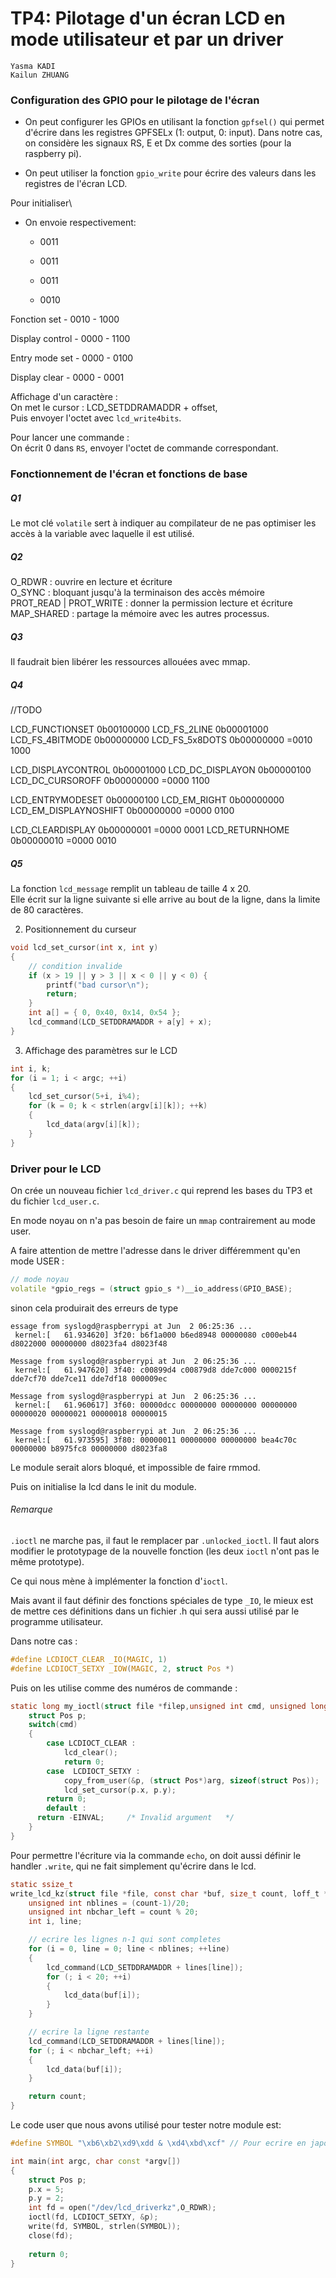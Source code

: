 # TP4: Pilotage d'un écran LCD en mode utilisateur et par un driver

```
Yasma KADI
Kailun ZHUANG
```

### Configuration des GPIO pour le pilotage de l'écran

- On peut configurer les GPIOs en utilisant la fonction `gpfsel()` qui permet d'écrire dans les registres GPFSELx (1: output, 0: input). Dans notre cas, on considère les signaux RS, E et Dx comme des sorties (pour la raspberry pi).

- On peut utiliser la fonction `gpio_write` pour écrire des valeurs dans les registres de l'écran LCD.

Pour initialiser\
- On envoie respectivement: 
	- 0011
	- 0011
	
	- 0011
	- 0010

Fonction set
	- 0010
	- 1000

Display control
	- 0000
	- 1100

Entry mode set
	- 0000
	- 0100

Display clear
	- 0000
	- 0001

Affichage d'un caractère :\
On met le cursor : LCD_SETDDRAMADDR + offset, \
Puis envoyer l'octet avec `lcd_write4bits`.

Pour lancer une commande : \
On écrit 0 dans `RS`, envoyer l'octet de commande correspondant.

### Fonctionnement de l'écran et fonctions de base


##### Q1
Le mot clé `volatile` sert à indiquer au compilateur de ne pas optimiser les accès à la variable avec laquelle il est utilisé.

##### Q2
O_RDWR : ouvrire en lecture et écriture \
O_SYNC : bloquant jusqu'à la terminaison des accès mémoire\
PROT_READ | PROT_WRITE : donner la permission lecture et écriture\
MAP_SHARED : partage la mémoire avec les autres processus.

##### Q3
Il faudrait bien libérer les ressources allouées avec mmap.

##### Q4
//TODO

LCD_FUNCTIONSET         0b00100000
LCD_FS_2LINE            0b00001000
LCD_FS_4BITMODE         0b00000000
LCD_FS_5x8DOTS          0b00000000
						=0010 
						 1000

LCD_DISPLAYCONTROL      0b00001000
LCD_DC_DISPLAYON        0b00000100
LCD_DC_CURSOROFF        0b00000000
   						=0000 
   						 1100

LCD_ENTRYMODESET        0b00000100
LCD_EM_RIGHT            0b00000000
LCD_EM_DISPLAYNOSHIFT   0b00000000
						=0000 
						 0100


LCD_CLEARDISPLAY        0b00000001
						=0000
						 0001
LCD_RETURNHOME          0b00000010
 						=0000
 						 0010

##### Q5
La fonction `lcd_message` remplit un tableau de taille 4 x 20.\
Elle écrit sur la ligne suivante si elle arrive au bout de la ligne, dans la limite de 80 caractères.

2. Positionnement du curseur

```c
void lcd_set_cursor(int x, int y)
{   
	// condition invalide
    if (x > 19 || y > 3 || x < 0 || y < 0) {
        printf("bad cursor\n");
        return;
    }
    int a[] = { 0, 0x40, 0x14, 0x54 };
    lcd_command(LCD_SETDDRAMADDR + a[y] + x);
}

```

3. Affichage des paramètres sur le LCD

```c
int i, k;
for (i = 1; i < argc; ++i)
{
    lcd_set_cursor(5+i, i%4);
    for (k = 0; k < strlen(argv[i][k]); ++k)
    {
        lcd_data(argv[i][k]);
    }
}
```

### Driver pour le LCD

On crée un nouveau fichier `lcd_driver.c` qui reprend les bases du TP3 et du fichier `lcd_user.c`.

En mode noyau on n'a pas besoin de faire un `mmap` contrairement au mode user.

A faire attention de mettre l'adresse dans le driver différemment qu'en mode USER :
```cpp
// mode noyau
volatile *gpio_regs = (struct gpio_s *)__io_address(GPIO_BASE);
```
sinon cela produirait des erreurs de type 
```
essage from syslogd@raspberrypi at Jun  2 06:25:36 ...
 kernel:[   61.934620] 3f20: b6f1a000 b6ed8948 00000080 c000eb44 d8022000 00000000 d8023fa4 d8023f48

Message from syslogd@raspberrypi at Jun  2 06:25:36 ...
 kernel:[   61.947620] 3f40: c00899d4 c00879d8 dde7c000 0000215f dde7cf70 dde7ce11 dde7df18 000009ec

Message from syslogd@raspberrypi at Jun  2 06:25:36 ...
 kernel:[   61.960617] 3f60: 00000dcc 00000000 00000000 00000000 00000020 00000021 00000018 00000015

Message from syslogd@raspberrypi at Jun  2 06:25:36 ...
 kernel:[   61.973595] 3f80: 00000011 00000000 00000000 bea4c70c 00000000 b8975fc8 00000000 d8023fa8

 ```
 Le module serait alors bloqué, et impossible de faire rmmod.

Puis on initialise la lcd dans le init du module.

###### Remarque
`.ioctl` ne marche pas, il faut le remplacer par `.unlocked_ioctl`. Il faut alors modifier le prototypage de la nouvelle fonction (les deux `ioctl` n'ont pas le même prototype).

Ce qui nous mène à implémenter la fonction d'`ioctl`.

Mais avant il faut définir des fonctions spéciales de type `_IO`, le mieux est de mettre ces définitions dans un fichier .h qui sera aussi utilisé par le programme utilisateur.

Dans notre cas :

```c
#define LCDIOCT_CLEAR _IO(MAGIC, 1)
#define LCDIOCT_SETXY _IOW(MAGIC, 2, struct Pos *)
```

Puis on les utilise comme des numéros de commande :

```c
static long my_ioctl(struct file *filep,unsigned int cmd, unsigned long arg) {
	struct Pos p;
    switch(cmd)
    {
  		case LCDIOCT_CLEAR :
	      	lcd_clear();
	      	return 0;
    	case  LCDIOCT_SETXY :
	        copy_from_user(&p, (struct Pos*)arg, sizeof(struct Pos));
	        lcd_set_cursor(p.x, p.y);
      	return 0;
        default :
      return -EINVAL;     /* Invalid argument   */
    }
}
```

Pour permettre l'écriture via la commande `echo`, on doit aussi définir le handler `.write`, qui ne fait simplement qu'écrire dans le lcd.

```c
static ssize_t 
write_lcd_kz(struct file *file, const char *buf, size_t count, loff_t *ppos) {
	unsigned int nblines = (count-1)/20;
	unsigned int nbchar_left = count % 20;
	int i, line;

	// ecrire les lignes n-1 qui sont completes
	for (i = 0, line = 0; line < nblines; ++line)
	{
		lcd_command(LCD_SETDDRAMADDR + lines[line]);
		for (; i < 20; ++i)
		{
			lcd_data(buf[i]);
		}
	}

	// ecrire la ligne restante
	lcd_command(LCD_SETDDRAMADDR + lines[line]);
	for (; i < nbchar_left; ++i)
	{
		lcd_data(buf[i]);
	}

    return count;
}
```
Le code user que nous avons utilisé pour tester notre module est:

```cpp
#define SYMBOL "\xb6\xb2\xd9\xdd & \xd4\xbd\xcf" // Pour ecrire en japonnais ;)

int main(int argc, char const *argv[])
{
	struct Pos p;
	p.x = 5;
	p.y = 2;
	int fd = open("/dev/lcd_driverkz",O_RDWR);
	ioctl(fd, LCDIOCT_SETXY, &p);
	write(fd, SYMBOL, strlen(SYMBOL));
	close(fd);
	
	return 0;
}

```
